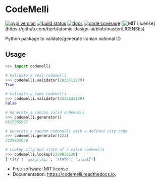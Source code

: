 CodeMelli
=========

[![pypi version](https://img.shields.io/pypi/v/codemelli.svg)](https://pypi.python.org/pypi/codemelli)
[![build status](https://img.shields.io/travis/hanifbirgani/codemelli.svg)](https://travis-ci.com/hanifbirgani/codemelli)
[![docs](https://readthedocs.org/projects/codemelli/badge/?version=latest)](https://codemelli.readthedocs.io/en/latest/?version=latest)
[![code coverage](https://codecov.io/gh/HanifBirgani/codemelli/branch/main/graph/badge.svg?token=ASJEGK7X0N)](https://codecov.io/gh/HanifBirgani/codemelli)
[![MIT License](https://img.shields.io/apm/l/atomic-design-ui.svg?)](https://github.com/tterb/atomic-design-ui/blob/master/LICENSEs)

Python package to validate/generate iranian national ID

Usage
-----
```python
>>> import codemelli

# Validate a real codemelli
>>> codemelli.validator(2833411839)
True

# Validate a fake codemelli
>>> codemelli.validator(3235632189)
False

# Generate a random valid codemelli
>>> codemelli.generator()
6615365987

# Generate a random codemelli with a defined city code
>>> codemelli.generator(223)
2239832630

# Lookup city and state of a valid codemelli
>>> codemelli.lookup(2239832630)
{'city': 'بندرترکمن', 'state': 'گلستان'}
```

-   Free software: MIT license
-   Documentation: <https://codemelli.readthedocs.io>.
